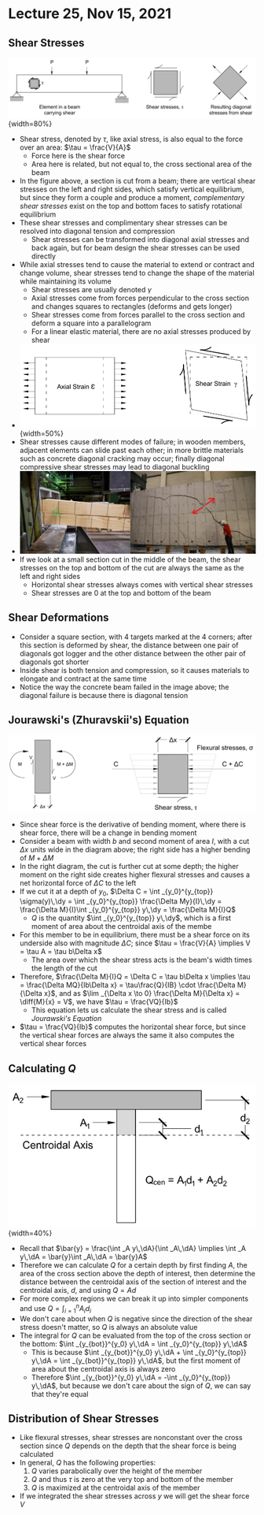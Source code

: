 # Lecture 25, Nov 15, 2021

## Shear Stresses

![Shear stresses in beams](imgs/shear_stresses.png){width=80%}

* Shear stress, denoted by $\tau$, like axial stress, is also equal to the force over an area: $\tau = \frac{V}{A}$
	* Force here is the shear force
	* Area here is related, but not equal to, the cross sectional area of the beam
* In the figure above, a section is cut from a beam; there are vertical shear stresses on the left and right sides, which satisfy vertical equilibrium, but since they form a couple and produce a moment, *complementary shear stresses* exist on the top and bottom faces to satisfy rotational equilibrium
* These shear stresses and complimentary shear stresses can be resolved into diagonal tension and compression
	* Shear stresses can be transformed into diagonal axial stresses and back again, but for beam design the shear stresses can be used directly
* While axial stresses tend to cause the material to extend or contract and change volume, shear stresses tend to change the shape of the material while maintaining its volume
	* Shear stresses are usually denoted $\gamma$
	* Axial stresses come from forces perpendicular to the cross section and changes squares to rectangles (deforms and gets longer)
	* Shear stresses come from forces parallel to the cross section and deform a square into a parallelogram
	* For a linear elastic material, there are no axial stresses produced by shear
* ![Axial deformation vs shear deformation](imgs/shear_deform.png){width=50%}
* Shear stresses cause different modes of failure; in wooden members, adjacent elements can slide past each other; in more brittle materials such as concrete diagonal cracking may occur; finally diagonal compressive shear stresses may lead to diagonal buckling
* ![Failure due to shear stresses](imgs/shear_failure.png)
* If we look at a small section cut in the middle of the beam, the shear stresses on the top and bottom of the cut are always the same as the left and right sides
	* Horizontal shear stresses always comes with vertical shear stresses
	* Shear stresses are 0 at the top and bottom of the beam

## Shear Deformations

* Consider a square section, with 4 targets marked at the 4 corners; after this section is deformed by shear, the distance between one pair of diagonals got logger and the other distance between the other pair of diagonals got shorter
* Inside shear is both tension and compression, so it causes materials to elongate and contract at the same time
* Notice the way the concrete beam failed in the image above; the diagonal failure is because there is diagonal tension

## Jourawski's (Zhuravskii's) Equation

![Jourawski's Equation derivation](imgs/jourawski_derivation.png)

* Since shear force is the derivative of bending moment, where there is shear force, there will be a change in bending moment
* Consider a beam with width $b$ and second moment of area $I$, with a cut $\Delta x$ units wide in the diagram above; the right side has a higher bending of $M + \Delta M$
* In the right diagram, the cut is further cut at some depth; the higher moment on the right side creates higher flexural stresses and causes a net horizontal force of $\Delta C$ to the left
* If we cut it at a depth of $y_0$, $\Delta C = \int _{y_0}^{y_{top}} \sigma(y)\,\dy = \int _{y_0}^{y_{top}} \frac{\Delta My}{I}\,\dy = \frac{\Delta M}{I}\int _{y_0}^{y_{top}} y\,\dy = \frac{\Delta M}{I}Q$
	* $Q$ is the quantity $\int _{y_0}^{y_{top}} y\,\dy$, which is a first moment of area about the centroidal axis of the membe
* For this member to be in equilibrium, there must be a shear force on its underside also with magnitude $\Delta C$; since $\tau = \frac{V}{A} \implies V = \tau A = \tau b\Delta x$
	* The area over which the shear stress acts is the beam's width times the length of the cut
* Therefore, $\frac{\Delta M}{I}Q = \Delta C = \tau b\Delta x \implies \tau = \frac{\Delta MQ}{Ib\Delta x} = \tau\frac{Q}{IB} \cdot \frac{\Delta M}{\Delta x}$, and as $\lim _{\Delta x \to 0} \frac{\Delta M}{\Delta x} = \diff{M}{x} = V$, we have $\tau = \frac{VQ}{Ib}$
	* This equation lets us calculate the shear stress and is called *Jourawski's Equation*
* $\tau = \frac{VQ}{Ib}$ computes the horizontal shear force, but since the vertical shear forces are always the same it also computes the vertical shear forces

## Calculating $Q$

![Calculating Q for a more complex region](imgs/calc_q.png){width=40%}

* Recall that $\bar{y} = \frac{\int _A y\,\dA}{\int _A\,\dA} \implies \int _A y\,\dA = \bar{y}\int _A\,\dA = \bar{y}A$
* Therefore we can calculate $Q$ for a certain depth by first finding $A$, the area of the cross section above the depth of interest, then determine the distance between the centroidal axis of the section of interest and the centroidal axis, $d$, and using $Q = Ad$
* For more complex regions we can break it up into simpler components and use $Q = \int _{i = 1}^n A_id_i$
* We don't care about when $Q$ is negative since the direction of the shear stress doesn't matter, so $Q$ is always an absolute value
* The integral for $Q$ can be evaluated from the top of the cross section or the bottom: $\int _{y_{bot}}^{y_0} y\,\dA = \int _{y_0}^{y_{top}} y\,\dA$
	* This is because $\int _{y_{bot}}^{y_0} y\,\dA + \int _{y_0}^{y_{top}} y\,\dA = \int _{y_{bot}}^{y_{top}} y\,\dA$, but the first moment of area about the centroidal axis is always zero
	* Therefore $\int _{y_{bot}}^{y_0} y\,\dA = -\int _{y_0}^{y_{top}} y\,\dA$, but because we don't care about the sign of $Q$, we can say that they're equal

## Distribution of Shear Stresses

* Like flexural stresses, shear stresses are nonconstant over the cross section since $Q$ depends on the depth that the shear force is being calculated
* In general, $Q$ has the following properties:
	1. $Q$ varies parabolically over the height of the member
	2. $Q$ and thus $\tau$ is zero at the very top and bottom of the member
	3. $Q$ is maximized at the centroidal axis of the member
* If we integrated the shear stresses across $y$ we will get the shear force $V$

